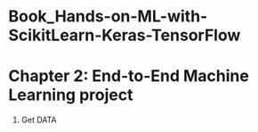 # Book_Hands-on-ML-with-ScikitLearn-Keras-TensorFlow

# Chapter 2: End-to-End Machine Learning project

1. Get DATA